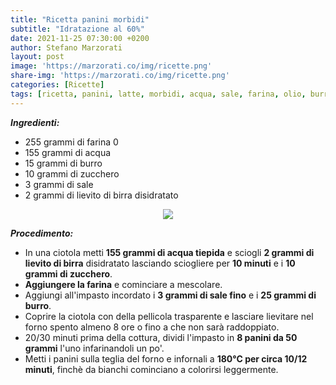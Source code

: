 ```yaml
---
title: "Ricetta panini morbidi"
subtitle: "Idratazione al 60%"
date: 2021-11-25 07:30:00 +0200
author: Stefano Marzorati
layout: post
image: 'https://marzorati.co/img/ricette.png'
share-img: 'https://marzorati.co/img/ricette.png'
categories: [Ricette]
tags: [ricetta, panini, latte, morbidi, acqua, sale, farina, olio, burro]
---
```

***Ingredienti:***   

* 255 grammi di farina 0
* 155 grammi di acqua
* 15 grammi di burro
* 10 grammi di zucchero
* 3 grammi di sale
* 2 grammi di lievito di birra disidratato

<p align="center">
  <img src="https://marzorati.co/img/post/panini_morbidi.jpeg">
</p>   

***Procedimento:***   

* In una ciotola metti **155 grammi di acqua tiepida** e sciogli **2 grammi di lievito di birra** disidratato lasciando sciogliere per **10 minuti** e i **10 grammi di zucchero**.
* **Aggiungere la farina** e cominciare a mescolare.   
* Aggiungi all'impasto incordato i **3 grammi di sale fino** e i **25 grammi di burro**.
* Coprire la ciotola con della pellicola trasparente e lasciare lievitare nel forno spento almeno 8 ore o fino a che non sarà raddoppiato. 
* 20/30 minuti prima della cottura, dividi l'impasto in **8 panini da 50 grammi** l'uno infarinandoli un po'. 
* Metti i panini sulla teglia del forno e infornali a **180°C per circa 10/12 minuti**, finchè da bianchi cominciano a colorirsi leggermente.
